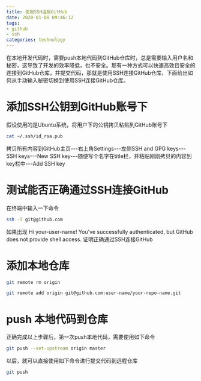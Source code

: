 ```yaml
---
title: 使用SSH连接GitHub
date: 2020-01-08 09:46:12
tags:
- github
- ssh
categories: technology
---
```


在本地开发代码时，需要push本地代码到GitHub仓库时，总是需要输入用户名和秘密，这导致了开发的效率降低，也不安全。那有一种方式可以快速高效且安全的连接到GitHub仓库，并提交代码，那就是使用SSH连接GitHub仓库，下面给出如何从手动输入秘密切换到使用SSH连接GitHub仓库。

<!--more-->

# 添加SSH公钥到GitHub账号下

假设使用的是Ubuntu系统，将用户下的公钥拷贝粘贴到GitHub账号下

```bash
cat ~/.ssh/id_rsa.pub
```

拷贝所有内容到GitHub主页---右上角Settings---左侧SSH and GPG keys---SSH keys---New SSH key---随便写个名字在title栏，并粘贴刚刚拷贝的内容到key栏中---Add SSH key

# 测试能否正确通过SSH连接GitHub

在终端中输入一下命令

```bash
ssh -T git@github.com
```

如果出现 Hi your-user-name! You've successfully authenticated, but GitHub does not provide shell access. 证明正确通过SSH连接GitHub

# 添加本地仓库

```bash
git remote rm origin

git remote add origin git@github.com:user-name/your-repo-name.git
```

# push 本地代码到仓库

正确完成以上步骤后，第一次push本地代码，需要使用如下命令

```bash
git push --set-upstream origin master
```

以后，就可以直接使用如下命令进行提交代码到远程仓库

```bash
git push
```

